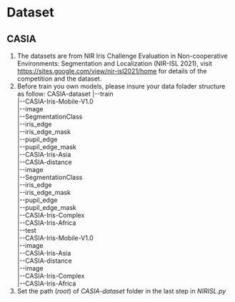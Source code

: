 # Dataset

## CASIA
1. The datasets are from NIR Iris Challenge Evaluation in Non-cooperative Environments: Segmentation and Localization (NIR-ISL 2021), visit https://sites.google.com/view/nir-isl2021/home for details of the competition and the dataset.
2. Before train you own models, please insure your data folader structure as follow:
    CASIA-dataset
    |--train  
        |--CASIA-Iris-Mobile-V1.0  
            |--image  
            |--SegmentationClass  
            |--iris_edge  
            |--iris_edge_mask  
            |--pupil_edge  
            |--pupil_edge_mask  
        |--CASIA-Iris-Asia  
            |--CASIA-distance  
                |--image  
                |--SegmentationClass  
                |--iris_edge  
                |--iris_edge_mask  
                |--pupil_edge  
                |--pupil_edge_mask  
            |--CASIA-Iris-Complex  
       |--CASIA-Iris-Africa  
    |--test  
       |--CASIA-Iris-Mobile-V1.0  
          |--image  
       |--CASIA-Iris-Asia  
            |--CASIA-distance  
                |--image  
            |--CASIA-Iris-Complex  
       |--CASIA-Iris-Africa  
3. Set the path (*root*) of *CASIA-dataset* folder in the last step in *NIRISL.py*